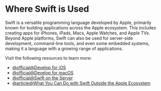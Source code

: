 # Where Swift is Used

Swift is a versatile programming language developed by Apple, primarily known for building applications across the Apple ecosystem. This includes creating apps for iPhones, iPads, Macs, Apple Watches, and Apple TVs. Beyond Apple platforms, Swift can also be used for server-side development, command-line tools, and even some embedded systems, making it a language with a growing range of applications.

Visit the following resources to learn more:

- [@official@Develop for iOS](https://developer.apple.com/ios/)
- [@official@Develop for macOS](https://developer.apple.com/macos/)
- [@official@Swift on the Server](https://www.swift.org/documentation/server/)
- [@article@What You Can Do with Swift Outside the Apple Ecosystem](https://arc-sosangyo.medium.com/what-you-can-do-with-swift-outside-the-apple-ecosystem-a201778a7830)